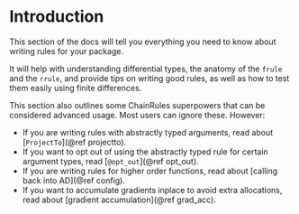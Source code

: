 # Introduction

This section of the docs will tell you everything you need to know about writing rules for your package.

It will help with understanding differential types, the anatomy of the `frule` and
the `rrule`, and provide tips on writing good rules, as well as how to test them easily
using finite differences.

This section also outlines some ChainRules superpowers that can be considered advanced usage.
Most users can ignore these.
However:
- If you are writing rules with abstractly typed arguments, read about [`ProjectTo`](@ref projectto).
- If you want to opt out of using the abstractly typed rule for certain argument types, read [`@opt_out`](@ref opt_out).
- If you are writing rules for higher order functions, read about [calling back into AD](@ref config).
- If you want to accumulate gradients inplace to avoid extra allocations, read about [gradient accumulation](@ref grad_acc).
